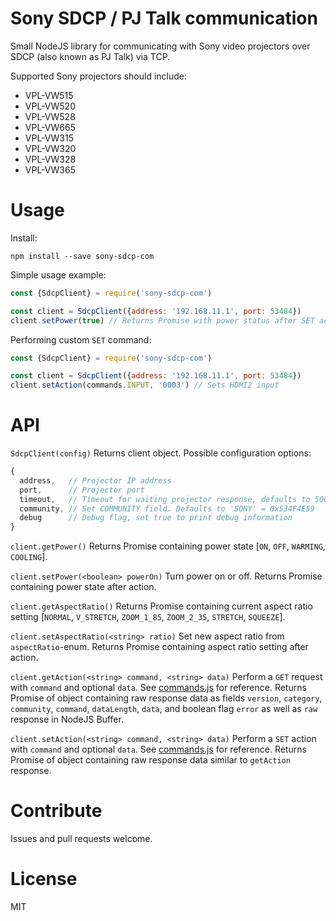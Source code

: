 Sony SDCP / PJ Talk communication
=================================

Small NodeJS library for communicating with Sony video projectors over SDCP (also known as PJ Talk) via TCP.

Supported Sony projectors should include:
* VPL-VW515
* VPL-VW520
* VPL-VW528
* VPL-VW665
* VPL-VW315
* VPL-VW320
* VPL-VW328
* VPL-VW365

Usage
=====

Install:
```
npm install --save sony-sdcp-com
```

Simple usage example:
```javascript
const {SdcpClient} = require('sony-sdcp-com')

const client = SdcpClient({address: '192.168.11.1', port: 53484})
client.setPower(true) // Returns Promise with power status after SET action
```

Performing custom `SET` command:
```javascript
const {SdcpClient} = require('sony-sdcp-com')

const client = SdcpClient({address: '192.168.11.1', port: 53484})
client.setAction(commands.INPUT, '0003') // Sets HDMI2 input
```

API
===

`SdcpClient(config)` Returns client object. Possible configuration options:
```javascript
{
  address,   // Projector IP address
  port,      // Projector port
  timeout,   // Timeout for waiting projector response, defaults to 5000ms
  community, // Set COMMUNITY field. Defaults to 'SONY' = 0x534F4E59
  debug      // Debug flag, set true to print debug information
}
```

`client.getPower()` Returns Promise containing power state [`ON`, `OFF`, `WARMING`, `COOLING`].

`client.setPower(<boolean> powerOn)` Turn power on or off. Returns Promise containing power state after action.

`client.getAspectRatio()` Returns Promise containing current aspect ratio setting [`NORMAL`, `V_STRETCH`, `ZOOM_1_85`, `ZOOM_2_35`, `STRETCH`, `SQUEEZE`].

`client.setAspectRatio(<string> ratio)` Set new aspect ratio from `aspectRatio`-enum. Returns Promise containing aspect ratio setting after action.

`client.getAction(<string> command, <string> data)` Perform a `GET` request with `command` and optional `data`. See [commands.js](src/commands.js) for reference.
Returns Promise of object containing raw response data as fields `version`, `category`, `community`, `command`, `dataLength`, `data`,
and boolean flag `error` as well as `raw` response in NodeJS Buffer.

`client.setAction(<string> command, <string> data)` Perform a `SET` action with `command` and optional `data`. See [commands.js](src/commands.js) for reference.
Returns Promise of object containing raw response data similar to `getAction` response.


Contribute
==========

Issues and pull requests welcome.


License
=======

MIT
